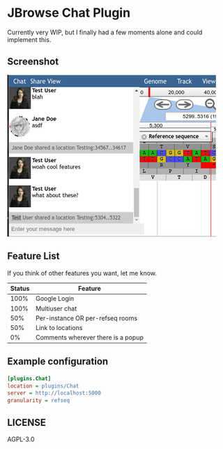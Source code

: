 # JBrowse Chat Plugin

Currently very WIP, but I finally had a few moments alone and could implement this.

## Screenshot

![](./img/screenshot.png)

## Feature List

If you think of other features you want, let me know.

Status | Feature
------ | -------
100%   | Google Login
100%   | Multiuser chat
50%    | Per-instance OR per-refseq rooms
50%    | Link to locations
0%     | Comments wherever there is a popup

## Example configuration

```ini
[plugins.Chat]
location = plugins/Chat
server = http://localhost:5000
granularity = refseq
```

## LICENSE

AGPL-3.0
